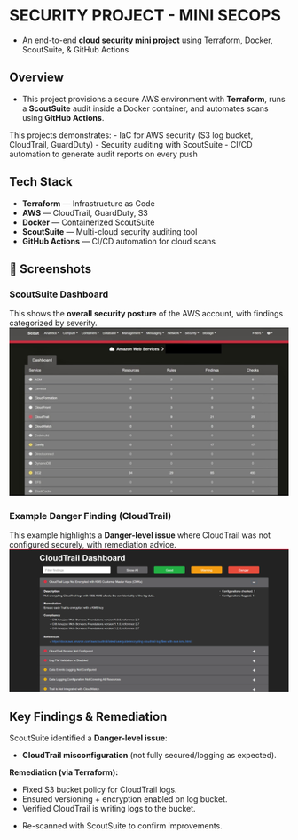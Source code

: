 # SECURITY PROJECT - MINI SECOPS

- An end-to-end **cloud security mini project** using Terraform, Docker, ScoutSuite, & GitHub Actions

## Overview

- This project provisions a secure AWS environment with **Terraform**, runs a **ScoutSuite** audit inside a Docker container, and automates scans using **GitHub Actions**.  

This projects demonstrates:
        - IaC for AWS security (S3 log bucket, CloudTrail, GuardDuty)
        - Security auditing with ScoutSuite
        - CI/CD automation to generate audit reports on every push

## Tech Stack

- **Terraform** — Infrastructure as Code  
- **AWS** — CloudTrail, GuardDuty, S3  
- **Docker** — Containerized ScoutSuite  
- **ScoutSuite** — Multi-cloud security auditing tool  
- **GitHub Actions** — CI/CD automation for cloud scans

## 📸 Screenshots

### ScoutSuite Dashboard
This shows the **overall security posture** of the AWS account, with findings categorized by severity.
![ScoutSuite Dashboard](docs/scoutsuite-aws-dashboard.jpeg)

### Example Danger Finding (CloudTrail)
This example highlights a **Danger-level issue** where CloudTrail was not configured securely, with remediation advice.
![CloudTrail Danger Finding](docs/cloudtrail-danger-dashboard.png)

## Key Findings & Remediation

ScoutSuite identified a **Danger-level issue**:  
- **CloudTrail misconfiguration** (not fully secured/logging as expected).

**Remediation (via Terraform):**  
- Fixed S3 bucket policy for CloudTrail logs.  
- Ensured versioning + encryption enabled on log bucket.  
- Verified CloudTrail is writing logs to the bucket.  

* Re-scanned with ScoutSuite to confirm improvements.
